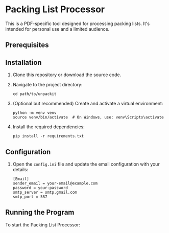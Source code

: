 # Packing List Processor

This is a PDF-specific tool designed for processing packing lists. It's intended for personal use and a limited audience.

## Prerequisites


## Installation

1. Clone this repository or download the source code.

2. Navigate to the project directory:
   ```
   cd path/to/unpackit
   ```

3. (Optional but recommended) Create and activate a virtual environment:
   ```
   python -m venv venv
   source venv/bin/activate  # On Windows, use: venv\Scripts\activate
   ```

4. Install the required dependencies:
   ```
   pip install -r requirements.txt
   ```

## Configuration

1. Open the `config.ini` file and update the email configuration with your details:
   ```
   [Email]
   sender_email = your-email@example.com
   password = your-password
   smtp_server = smtp.gmail.com
   smtp_port = 587
   ```

## Running the Program

To start the Packing List Processor:
